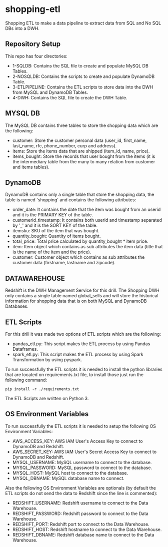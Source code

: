# shopping-etl

Shopping ETL to make a data pipeline to extract data from SQL and No SQL DBs into a DWH.

## Repository Setup

This repo has four directories:

- 1-SQLDB: Contains the SQL file to create and populate MySQL DB Tables.
- 2-NOSQLDB: Contains the scripts to create and populate DynamoDB Table.
- 3-ETLPIPELINE: Contains the ETL scripts to store data into the DWH from MySQL and DynamoDB Tables.
- 4-DWH: Contains the SQL file to create the DWH Table.

## MYSQL DB

The MySQL DB contains three tables to store the shopping data which are the following:

- customer: Store the customer personal data (user_id, first_name, last_name, rfc, phone_number, curp and address).
- items: Store the items data that are shipped (item_id, name, price).
- items_bought: Store the records that user bought from the items (it is the intermediary table from the many to many relation from customer and items tables).

## DynamoDB

DynamoDB contains only a single table that store the shopping data, the table is named 'shopping' and contains the following attributes:

- order_date: It contains the date that the item was bought from an userid and it is the PRIMARY KEY of the table.
- customerid_timestamp: It contains both userid and timestamp separated by '_' and it is the SORT KEY of the table.
- itemsku: SKU of the item that was bought.
- quantity_bought: Quantity of items bought.
- total_price: Total price calculated by quantity_bought * item price.
- item: Item object which contains as sub attributes the item data (title that is the name of the item and the price).
- customer: Customer object which contains as sub attributes the customer data (firstname, lastname and zipcode).

## DATAWAREHOUSE

Redshift is the DWH Management Service for this drill. The Shopping DWH only contains a single table named global_sells and will store the historical information for shopping data that is on both MySQL and DynamoDB Databases.

## ETL Scripts

For this drill it was made two options of ETL scripts which are the following:

- pandas_etl.py: This script makes the ETL process by using Pandas Dataframes.
- spark_etl.py: This script makes the ETL process by using Spark Transformation by using pyspark.

To run successfully the ETL scripts it is needed to install the python libraries that are located on requirements.txt file, to install those just run the following command:

`pip install -r ./requirements.txt`

The ETL Scripts are written on Python 3.

## OS Environment Variables

To run successfully the ETL scripts it is needed to setup the following OS Environment Variables:

- AWS_ACCESS_KEY: AWS IAM User's Access Key to connect to DynamoDB and Redshift.
- AWS_SECRET_KEY: AWS IAM User's Secret Access Key to connect to DynamoDB and Redshift.
- MYSQL_USERNAME: MySQL username to connect to the database.
- MYSQL_PASSWORD: MySQL password to connect to the database.
- MYSQL_HOST: MySQL host to connect to the database.
- MYSQL_DBNAME: MySQL database name to connect.

Also the following OS Environment Variables are optionals (by default the ETL scripts do not send the data to Redshift since the line is commented):

- REDSHIFT_USERNAME: Redshift username to connect to the Data Warehouse.
- REDSHIFT_PASSWORD: Redshift password to connect to the Data Warehouse.
- REDSHIFT_PORT: Redshift port to connect to the Data Warehouse.
- REDSHIFT_HOST: Redshift hostname to connect to the Data Warehouse.
- REDSHIFT_DBNAME: Redshift database name to connect to the Data Warehouse.


